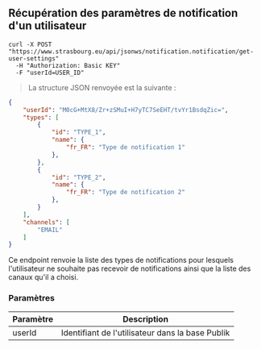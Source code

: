 ## Récupération des paramètres de notification d'un utilisateur

```shell
curl -X POST "https://www.strasbourg.eu/api/jsonws/notification.notification/get-user-settings"
  -H "Authorization: Basic KEY"  
  -F "userId=USER_ID"
```

> La structure JSON renvoyée est la suivante :

```json
{
    "userId": "M0cG+MtX8/Zr+zSMuI+H7yTC7SeEHT/tvYr1BsdqZic=",
    "types": [
        {
            "id": "TYPE_1",
            "name": {
                "fr_FR": "Type de notification 1"
            },
        },
        {
            "id": "TYPE_2",
            "name": {
                "fr_FR": "Type de notification 2"
            },
        }
    ],
    "channels": [
        "EMAIL"
    ]
}
```

Ce endpoint renvoie la liste des types de notifications pour lesquels l'utilisateur ne souhaite pas recevoir de notifications ainsi que la liste des canaux qu'il a choisi.


### Paramètres

Paramètre | Description
--------- | -----------
userId | Identifiant de l'utilisateur dans la base Publik



